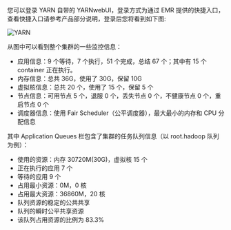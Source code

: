 您可以登录 YARN 自带的 YARNwebUI，登录方式为通过 EMR 提供的快捷入口，查看快捷入口请参考产品部分说明，登录后您将看到如下图:  

![YARN](http://imgcache.tce.fsphere.cn/static/mc.qcloudimg.com/static/img/df3b8ca1dc152d28f7f84caa87613e53/5-1-3.png)  

从图中可以看到整个集群的一些监控信息：

- 应用信息：9 个等待，7 个执行，51 个完成，总结 67 个；其中有 15 个 container 正在执行。
- 内存信息：总共 36G，使用了 30G，保留 10G
- 虚拟核信息：总共 20 个，使用了 15 个，保留 5 个
- 节点信息：可用节点 5 个，退服 0 个，丢失节点 0 个，不健康节点 0 个，重启节点 0 个
- 调度器信息：使用 Fair Scheduler（公平调度器），最大最小的内存和 CPU 分配信息 

其中 Application Queues 栏包含了集群的任务队列信息（以 root.hadoop 队列为例）：

- 使用的资源：内存 30720M(30G)，虚拟核 15 个
- 正在执行的应用 7 个
- 等待的应用 9 个
- 占用最小资源：0M，0 核
- 占用最大资源：36860M，20 核
- 队列资源的稳定的公共共享
- 队列的瞬时公平共享资源
- 该队列占用资源的比例为 83.3%

